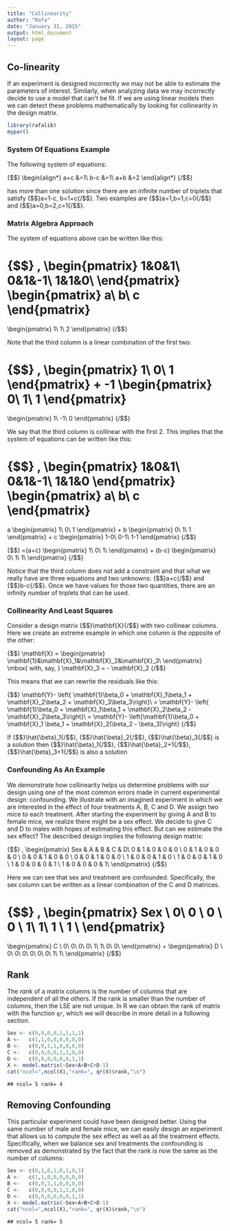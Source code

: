 ```yaml
---
title: "Collinearity"
author: "Rafa"
date: "January 31, 2015"
output: html_document
layout: page
---
```





## Co-linearity

If an experiment is designed incorrectly we may not be able to estimate the parameters of interest. Similarly, when analyzing data we may incorrectly decide to use a model that can't be fit. If we are using linear models then we can detect these problems mathematically by looking for collinearity in the design matrix.


```r
library(rafalib)
mypar()
```



### System Of Equations Example

The following system of equations:

{$$}
\begin{align*}
a+c &=1\\
b-c &=1\\
a+b &=2
\end{align*}
{/$$}

has more than one solution since there are an infinite number of triplets that satisfy  {$$}a=1-c, b=1+c{/$$}. Two examples are {$$}a=1,b=1,c=0{/$$} and {$$}a=0,b=2,c=1{/$$}. 

### Matrix Algebra Approach

The system of equations above can be written like this:

{$$}
\,
\begin{pmatrix}
1&0&1\\
0&1&-1\\
1&1&0\\
\end{pmatrix}
\begin{pmatrix}
a\\
b\\
c
\end{pmatrix}
=
\begin{pmatrix}
1\\
1\\
2
\end{pmatrix}
{/$$}

Note that the third column is a linear combination of the first two:

{$$}
\,
\begin{pmatrix}
1\\
0\\
1
\end{pmatrix}
+
-1 \begin{pmatrix}
0\\
1\\
1
\end{pmatrix}
=
\begin{pmatrix}
1\\
-1\\
0
\end{pmatrix}
{/$$}

We say that the third column is collinear with the first 2. This implies that the system of equations can be written like this:

{$$}
\,
\begin{pmatrix}
1&0&1\\
0&1&-1\\
1&1&0
\end{pmatrix}
\begin{pmatrix}
a\\
b\\
c
\end{pmatrix}
=
a
\begin{pmatrix}
1\\
0\\
1
\end{pmatrix}
+
b \begin{pmatrix}
0\\
1\\
1
\end{pmatrix}
+
c
\begin{pmatrix}
1-0\\
0-1\\
1-1
\end{pmatrix}
{/$$}

{$$}
=(a+c)
\begin{pmatrix}
1\\
0\\
1\\
\end{pmatrix}
+
(b-c)
\begin{pmatrix}
0\\
1\\
1\\
\end{pmatrix}
{/$$}

Notice that the third column does not add a constraint and that what we really have are three equations and two unknowns: {$$}a+c{/$$} and {$$}b-c{/$$}. Once we have values for those two quantities, there are an infinity number of triplets that can be used.



### Collinearity And Least Squares

Consider a design matrix {$$}\mathbf{X}{/$$} with two collinear columns. Here we create an extreme example in which one column is the opposite of the other:

{$$}
\mathbf{X} = \begin{pmatrix}
\mathbf{1}&\mathbf{X}_1&\mathbf{X}_2&\mathbf{X}_3\\
\end{pmatrix}
\mbox{ with, say, }
\mathbf{X}_3 = - \mathbf{X}_2
{/$$}

This means that we can rewrite the residuals like this:

{$$}
\mathbf{Y}- \left\{ \mathbf{1}\beta_0 + \mathbf{X}_1\beta_1 + \mathbf{X}_2\beta_2 + \mathbf{X}_3\beta_3\right\}\\ 
= \mathbf{Y}- \left\{ \mathbf{1}\beta_0 + \mathbf{X}_1\beta_1 + \mathbf{X}_2\beta_2 - \mathbf{X}_2\beta_3\right\}\\
= \mathbf{Y}- \left\{\mathbf{1}\beta_0 + \mathbf{X}_1 \beta_1 + \mathbf{X}_2(\beta_2  - \beta_3)\right\}
{/$$}

If {$$}\hat{\beta}_1{/$$}, {$$}\hat{\beta}_2{/$$}, {$$}\hat{\beta}_3{/$$} is a solution then {$$}\hat{\beta}_1{/$$}, {$$}\hat{\beta}_2+1{/$$}, {$$}\hat{\beta}_3+1{/$$} is also a solution


### Confounding As An Example

We demonstrate how collinearity helps us determine problems with our design using one of the most common errors made in current experimental design: confounding. We illustrate with an imagined experiment in which we are interested in the effect of four treatments A, B, C and D. We assign two mice to each treatment. After starting the experiment by giving A and B to female mice, we realize there might be a sex effect. 
We decide to give C and D to males with hopes of estimating this effect. But can we estimate the sex effect? The described design implies the following design matrix:


{$$}
\,
\begin{pmatrix}
Sex & A & B & C & D\\
0 & 1 & 0 & 0 & 0 \\
0 & 1 & 0 & 0 & 0 \\
0 & 0 & 1 & 0 & 0 \\
0 & 0 & 1 & 0 & 0 \\
1 & 0 & 0 & 1 & 0 \\
1 & 0 & 0 & 1 & 0 \\
1 & 0 & 0 & 0 & 1 \\
1 & 0 & 0 & 0 & 1\\
\end{pmatrix}
{/$$}

Here we can see that sex and treatment are confounded. Specifically, the sex column can be written as a linear combination of the C and D matrices.

{$$}
\,
\begin{pmatrix}
Sex \\
0\\
0 \\
0 \\
0 \\
1\\
1\\
1 \\
1 \\
\end{pmatrix}
=
\begin{pmatrix}
C \\
0\\
0\\
0\\
0\\
1\\
1\\
0\\
0\\
\end{pmatrix}
+
\begin{pmatrix}
D \\
0\\
0\\
0\\
0\\
0\\
0\\
1\\
1\\
\end{pmatrix}
{/$$}

## Rank

The _rank_ of a matrix columns is the number of columns that are independent of all the others. If the rank is smaller than the number of columns, then the LSE are not unique. In R we can obtain the rank of matrix with the function `qr`, which we will describe in more detail in a following section.


```r
Sex <- c(0,0,0,0,1,1,1,1)
A <-   c(1,1,0,0,0,0,0,0)
B <-   c(0,0,1,1,0,0,0,0)
C <-   c(0,0,0,0,1,1,0,0)
D <-   c(0,0,0,0,0,0,1,1)
X <- model.matrix(~Sex+A+B+C+D-1)
cat("ncol=",ncol(X),"rank=", qr(X)$rank,"\n")
```

```
## ncol= 5 rank= 4
```

## Removing Confounding

This particular experiment could have been designed better. Using the same number of male and female mice, we can easily design an experiment that allows us to compute the sex effect as well as all the treatment effects. Specifically, when we balance sex and treatments the confounding is removed as demonstrated by the fact that the rank is now the same as the number of columns:

```r
Sex <- c(0,1,0,1,0,1,0,1)
A <-   c(1,1,0,0,0,0,0,0)
B <-   c(0,0,1,1,0,0,0,0)
C <-   c(0,0,0,0,1,1,0,0)
D <-   c(0,0,0,0,0,0,1,1)
X <- model.matrix(~Sex+A+B+C+D-1)
cat("ncol=",ncol(X),"rank=", qr(X)$rank,"\n")
```

```
## ncol= 5 rank= 5
```

